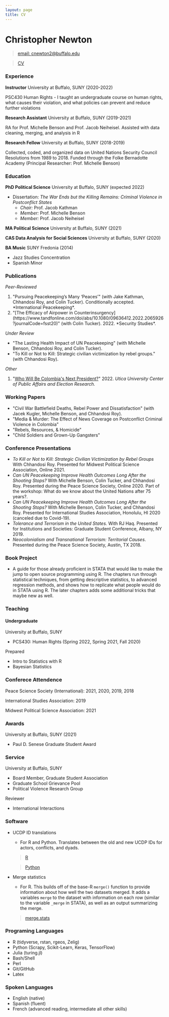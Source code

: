 ```yaml
---
layout: page
title: CV
---
```


# Christopher Newton
> [email: cnewton2@buffalo.edu](mailto:cnewton2@buffalo.edu)

> [CV](https://github.com/newton-c/newton-c.github.io/tree/main/content/assets/newton_CV.pdf)

### Experience
**Instructor** University at Buffalo, SUNY (2020-2022)

PSC430 Human Rights - I taught an undergraduate course on human rights, what causes their violation, and what policies can prevent and reduce further violations

**Research Assistant** University at Buffalo, SUNY (2019-2021)

RA for Prof. Michelle Benson and Prof. Jacob Neiheisel. Assisted with data cleaning, merging, and analysis in R

**Research Fellow** University at Buffalo, SUNY (2018-2019)

Collected, coded, and organized data on United Nations Security Council Resolutions from 1989 to 2018. Funded through the Folke Bernadotte Academy (Principal Researcher: Prof. Michelle Benson)

### Education
**PhD Political Science** University at Buffalo, SUNY (expected 2022)

- Dissertation: *The War Ends but the Killing Remains: Criminal Violence in Postconflict States*
  - *Chair:* Prof. Jacob Kathman
  - *Member:* Prof. Michelle Benson
  - *Member:* Prof. Jacob Neiheisel

**MA Political Science** University at Buffalo, SUNY (2021)

**CAS Data Analysis for Social Sciences** University at Buffalo, SUNY (2020)

**BA Music** SUNY Fredonia (2014)
- Jazz Studies Concentration
- Spanish Minor

### Publications
*Peer-Reviewed*

<ol>
  <li>"Pursuing Peacekeeping’s Many ‘Peaces’" (with Jake Kathman, Chhandosi Roy, and Colin Tucker). Conditionally accepted. *International Peacekeeping*.</li>
  <li>"[The Efficacy of Airpower in Counterinsurgency](https://www.tandfonline.com/doi/abs/10.1080/09636412.2022.2065926?journalCode=fsst20)" (with Colin Tucker). 2022. *Security Studies*.</li>
</ol>


*Under Review*

- "The Lasting Health Impact of UN Peacekeeping" (with Michelle Benson, Chhandosi Roy, and Colin Tucker).
- "To Kill or Not to Kill: Strategic civilian victimization by rebel groups." (with Chhandosi Roy).

*Other*

1. "[Who Will Be Colombia's Next President?](https://www.ucpublicaffairs.com/home/2022/4/27/who-will-be-colombias-next-president)" 2022. *Utica University Center of Public Affairs and Election Research.*

### Working Papers
- "Civil War Battlefield Deaths, Rebel Power and Dissatisfaction" (with Jacek Kugler, Michelle Benson, and Chhandosi Roy).
- "Media & Murder: The Effect of News Coverage on Postconflict Criminal Violence in Colombia"
- "Rebels, Resources, & Homicide"
- "Child Soldiers and Grown-Up Gangsters"


### Conference Presentations
- *To Kill or Not to Kill: Strategic Civilian Victimization by Rebel Groups* With Chhandosi Roy. Presented for Midwest Political Science Association, Online 2021.
- *Can UN Peacekeeping Improve Health Outcomes Long After the Shooting Stops?* With Michelle Benson, Colin Tucker, and Chhandosi Roy. Presented during the Peace Science Society, Online 2020. Part of the workshop: What do we know about the United Nations after 75 years?.
- *Can UN Peacekeeping Improve Health Outcomes Long After the Shooting Stops?* With Michelle Benson, Colin Tucker, and Chhandosi Roy. Presented for International Studies Association, Honolulu, HI 2020 (canceled due to Covid-19).
- *Tolerance and Terrorism in the United States.* With RJ Haq. Presented for Institutions and Societies: Graduate Student Conference, Albany, NY 2019.
- *Neocolonialism and Transnational Terrorism: Territorial Causes*. Presented during the Peace Science Society, Austin, TX 2018.

### Book Project
- A guide for those already proficient in STATA that would like to make the jump to open source programming using R. The chapters run through statistical techniques, from getting descriptive statistics, to advanced regression methods, and shows how to replicate what people would do in STATA using R. The later chapters adds some additional tricks that maybe new as well.

### Teaching
#### Undergraduate
University at Buffalo, SUNY

- PCS430: Human Rights (Spring 2022, Spring 2021, Fall 2020)

Prepared

- Intro to Statistics with R
- Bayesian Statistics

### Conferece Attendence
Peace Science Society (International): 2021, 2020, 2019, 2018

International Studies Association: 2019

Midwest Political Science Association: 2021

### Awards
University at Buffalo, SUNY (2021)
- Paul D. Senese Graduate Student Award

### Service
University at Buffalo, SUNY
- Board Member, Graduate Student Association
- Graduate School Grievance Pool
- Political Violence Research Group

Reviewer
- International Interactions



### Software
- UCDP ID translations
  - For R and Python. Translates between the old and new UCDP IDs for actors, conflicts, and dyads.

  > [R](https://github.com/newton-c/UCDP_ID_translation_R)

  > [Python](https://github.com/newton-c/UCDP_ID_translation_python)
- Merge statistics
  - For R. This builds off of the base-R `merge()` function to provide information about how well the two datasets merged. It adds a variables `merge` to the dataset with information on each row (similar to the variable `_merge` in STATA), as well as an output summarizing the merge.

  > [merge.stats](https://github.com/newton-c/merge_stats_R)


### Programing Languages
- R (tidyverse, rstan, rgeos, Zelig)
- Python (Scrapy, Scikit-Learn, Keras, TensorFlow)
- Julia (turing.jl)
- Bash/Shell
- Perl
- Git/GitHub
- Latex

### Spoken Languages
- English (native)
- Spanish (fluent)
- French (advanced reading, intermediate all other skills)
